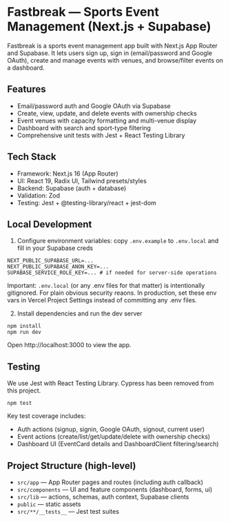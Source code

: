 Fastbreak — Sports Event Management (Next.js + Supabase)
=======================================================

Fastbreak is a sports event management app built with Next.js App Router and Supabase. It lets users sign up, sign in (email/password and Google OAuth), create and manage events with venues, and browse/filter events on a dashboard.

Features
--------
- Email/password auth and Google OAuth via Supabase
- Create, view, update, and delete events with ownership checks
- Event venues with capacity formatting and multi-venue display
- Dashboard with search and sport-type filtering
- Comprehensive unit tests with Jest + React Testing Library

Tech Stack
---------
- Framework: Next.js 16 (App Router)
- UI: React 19, Radix UI, Tailwind presets/styles
- Backend: Supabase (auth + database)
- Validation: Zod
- Testing: Jest + @testing-library/react + jest-dom

Local Development
-----------------
1) Configure environment variables: copy `.env.example` to `.env.local` and fill in your Supabase creds

```
NEXT_PUBLIC_SUPABASE_URL=...
NEXT_PUBLIC_SUPABASE_ANON_KEY=...
SUPABASE_SERVICE_ROLE_KEY=... # if needed for server-side operations
```

Important: `.env.local` (or any .env files for that matter) is intentionally gitignored. For plain obvious security reaons. In production, set these env vars in Vercel Project Settings instead of committing any .env files.

2) Install dependencies and run the dev server

```
npm install
npm run dev
```

Open http://localhost:3000 to view the app.

Testing
-------
We use Jest with React Testing Library. Cypress has been removed from this project.

```
npm test
```

Key test coverage includes:
- Auth actions (signup, signin, Google OAuth, signout, current user)
- Event actions (create/list/get/update/delete with ownership checks)
- Dashboard UI (EventCard details and DashboardClient filtering/search)

Project Structure (high-level)
------------------------------
- `src/app` — App Router pages and routes (including auth callback)
- `src/components` — UI and feature components (dashboard, forms, ui)
- `src/lib` — actions, schemas, auth context, Supabase clients
- `public` — static assets
- `src/**/__tests__` — Jest test suites





